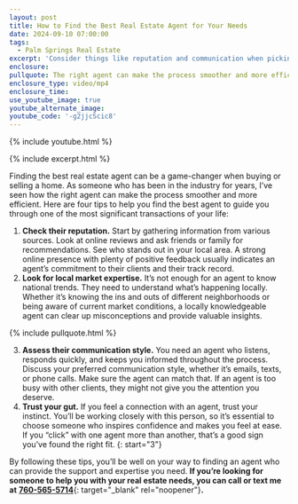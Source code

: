 ```yaml
---
layout: post
title: How to Find the Best Real Estate Agent for Your Needs
date: 2024-09-10 07:00:00
tags:
  - Palm Springs Real Estate
excerpt: 'Consider things like reputation and communication when picking an agent. '
enclosure:
pullquote: The right agent can make the process smoother and more efficient.
enclosure_type: video/mp4
enclosure_time:
use_youtube_image: true
youtube_alternate_image:
youtube_code: '-g2jjcScic8'
---
```

{% include youtube.html %}

{% include excerpt.html %}

Finding the best real estate agent can be a game-changer when buying or selling a home. As someone who has been in the industry for years, I’ve seen how the right agent can make the process smoother and more efficient. Here are four tips to help you find the best agent to guide you through one of the most significant transactions of your life:

1. **Check their reputation.** Start by gathering information from various sources. Look at online reviews and ask friends or family for recommendations. See who stands out in your local area. A strong online presence with plenty of positive feedback usually indicates an agent’s commitment to their clients and their track record.
2. **Look for local market expertise.** It’s not enough for an agent to know national trends. They need to understand what’s happening locally. Whether it’s knowing the ins and outs of different neighborhoods or being aware of current market conditions, a locally knowledgeable agent can clear up misconceptions and provide valuable insights.

{% include pullquote.html %}

3. **Assess their communication style.** You need an agent who listens, responds quickly, and keeps you informed throughout the process. Discuss your preferred communication style, whether it’s emails, texts, or phone calls. Make sure the agent can match that. If an agent is too busy with other clients, they might not give you the attention you deserve.
4. **Trust your gut.** If you feel a connection with an agent, trust your instinct. You’ll be working closely with this person, so it’s essential to choose someone who inspires confidence and makes you feel at ease. If you “click” with one agent more than another, that’s a good sign you’ve found the right fit.
{: start="3"}

By following these tips, you’ll be well on your way to finding an agent who can provide the support and expertise you need. **If you’re looking for someone to help you with your real estate needs, you can call or text me at** [**760-565-5714**](760-565-5714){: target="_blank" rel="noopener"}**.**

&nbsp;